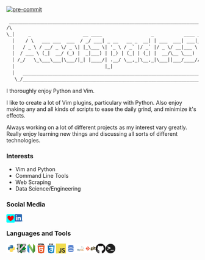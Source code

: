 [![pre-commit](https://img.shields.io/badge/pre--commit-enabled-brightgreen?logo=pre-commit&logoColor=white)](https://github.com/pre-commit/pre-commit)

``` txt
 _______________________________________________________________________________________
/\                                                                                      \
\_|     _                   __ ____                  _           ____ _____ ____ _____  |
  |    / \   ___ ___  ___  / _/ ___| _ __   __ _  __| | ___  ___| ___|___  | ___|___  | |
  |   / _ \ / __/ _ \/ _ \| |_\___ \| '_ \ / _` |/ _` |/ _ \/ __|___ \  / /|___ \  / /  |
  |  / ___ \ (_|  __/ (_) |  _|___) | |_) | (_| | (_| |  __/\__ \___) |/ /  ___) |/ /   |
  | /_/   \_\___\___|\___/|_| |____/| .__/ \__,_|\__,_|\___||___/____//_/  |____//_/    |
  |                                 |_|                                                 |
  |   __________________________________________________________________________________|_
   \_/____________________________________________________________________________________/
```

I thoroughly enjoy Python and Vim.

I like to create a lot of Vim plugins, particulary with Python. Also enjoy making any and all kinds of scripts to ease the daily grind, and minimize it's effects.

Always working on a lot of different projects as my interest vary greatly. Really enjoy learning new things and discussing all sorts of different technologies.

### Interests

* Vim and Python
* Command Line Tools
* Web Scraping
* Data Science/Engineering

### Social Media

[<img align="left" alt="kyleldavis.com" width="22px" src="https://github.com/AceofSpades5757/AceofSpades5757/blob/main/website.png">][website]
[<img align="left" alt="LinkedIn | Kyle L. Davis" width="22px" src="https://github.com/AceofSpades5757/AceofSpades5757/blob/main/linkedin.png">][linkedin]

<br>

### Languages and Tools

<img align="left" alt="Python" width="26px" src="https://github.com/github/explore/blob/main/topics/python/python.png">
<img align="left" alt="Vim" width="26px" src="https://github.com/github/explore/blob/main/topics/vim/vim.png">
<img align="left" alt="Neovim" width="26px" src="https://github.com/github/explore/blob/main/topics/neovim/neovim.png">

<img align="left" alt="HTML5" width="26px" src="https://raw.githubusercontent.com/github/explore/80688e429a7d4ef2fca1e82350fe8e3517d3494d/topics/html/html.png">
<img align="left" alt="CSS3" width="26px" src="https://raw.githubusercontent.com/github/explore/80688e429a7d4ef2fca1e82350fe8e3517d3494d/topics/css/css.png">
<img align="left" alt="JavaScript" width="26px" src="https://raw.githubusercontent.com/github/explore/80688e429a7d4ef2fca1e82350fe8e3517d3494d/topics/javascript/javascript.png">

<img align="left" alt="SQL" width="26px" src="https://raw.githubusercontent.com/github/explore/80688e429a7d4ef2fca1e82350fe8e3517d3494d/topics/sql/sql.png">
<img align="left" alt="MySQL" width="26px" src="https://raw.githubusercontent.com/github/explore/80688e429a7d4ef2fca1e82350fe8e3517d3494d/topics/mysql/mysql.png">

<img align="left" alt="Git" width="26px" src="https://raw.githubusercontent.com/github/explore/80688e429a7d4ef2fca1e82350fe8e3517d3494d/topics/git/git.png">
<img align="left" alt="GitHub" width="26px" src="https://raw.githubusercontent.com/github/explore/78df643247d429f6cc873026c0622819ad797942/topics/github/github.png">
<img align="left" alt="Terminal" width="26px" src="https://raw.githubusercontent.com/github/explore/80688e429a7d4ef2fca1e82350fe8e3517d3494d/topics/terminal/terminal.png">

<!-- Definitions -->
[website]: https://kyleldavis.com
[linkedin]: https://www.linkedin.com/in/kyle-l-davis/
